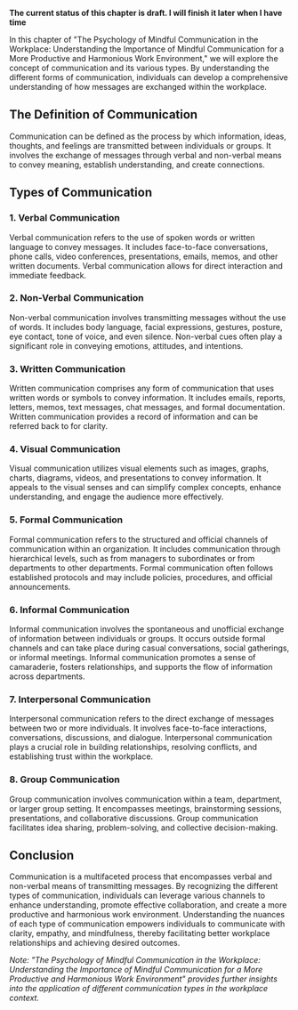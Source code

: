 **The current status of this chapter is draft. I will finish it later when I have time**

In this chapter of "The Psychology of Mindful Communication in the Workplace: Understanding the Importance of Mindful Communication for a More Productive and Harmonious Work Environment," we will explore the concept of communication and its various types. By understanding the different forms of communication, individuals can develop a comprehensive understanding of how messages are exchanged within the workplace.

The Definition of Communication
-------------------------------

Communication can be defined as the process by which information, ideas, thoughts, and feelings are transmitted between individuals or groups. It involves the exchange of messages through verbal and non-verbal means to convey meaning, establish understanding, and create connections.

Types of Communication
----------------------

### 1. Verbal Communication

Verbal communication refers to the use of spoken words or written language to convey messages. It includes face-to-face conversations, phone calls, video conferences, presentations, emails, memos, and other written documents. Verbal communication allows for direct interaction and immediate feedback.

### 2. Non-Verbal Communication

Non-verbal communication involves transmitting messages without the use of words. It includes body language, facial expressions, gestures, posture, eye contact, tone of voice, and even silence. Non-verbal cues often play a significant role in conveying emotions, attitudes, and intentions.

### 3. Written Communication

Written communication comprises any form of communication that uses written words or symbols to convey information. It includes emails, reports, letters, memos, text messages, chat messages, and formal documentation. Written communication provides a record of information and can be referred back to for clarity.

### 4. Visual Communication

Visual communication utilizes visual elements such as images, graphs, charts, diagrams, videos, and presentations to convey information. It appeals to the visual senses and can simplify complex concepts, enhance understanding, and engage the audience more effectively.

### 5. Formal Communication

Formal communication refers to the structured and official channels of communication within an organization. It includes communication through hierarchical levels, such as from managers to subordinates or from departments to other departments. Formal communication often follows established protocols and may include policies, procedures, and official announcements.

### 6. Informal Communication

Informal communication involves the spontaneous and unofficial exchange of information between individuals or groups. It occurs outside formal channels and can take place during casual conversations, social gatherings, or informal meetings. Informal communication promotes a sense of camaraderie, fosters relationships, and supports the flow of information across departments.

### 7. Interpersonal Communication

Interpersonal communication refers to the direct exchange of messages between two or more individuals. It involves face-to-face interactions, conversations, discussions, and dialogue. Interpersonal communication plays a crucial role in building relationships, resolving conflicts, and establishing trust within the workplace.

### 8. Group Communication

Group communication involves communication within a team, department, or larger group setting. It encompasses meetings, brainstorming sessions, presentations, and collaborative discussions. Group communication facilitates idea sharing, problem-solving, and collective decision-making.

Conclusion
----------

Communication is a multifaceted process that encompasses verbal and non-verbal means of transmitting messages. By recognizing the different types of communication, individuals can leverage various channels to enhance understanding, promote effective collaboration, and create a more productive and harmonious work environment. Understanding the nuances of each type of communication empowers individuals to communicate with clarity, empathy, and mindfulness, thereby facilitating better workplace relationships and achieving desired outcomes.

*Note: "The Psychology of Mindful Communication in the Workplace: Understanding the Importance of Mindful Communication for a More Productive and Harmonious Work Environment" provides further insights into the application of different communication types in the workplace context.*
